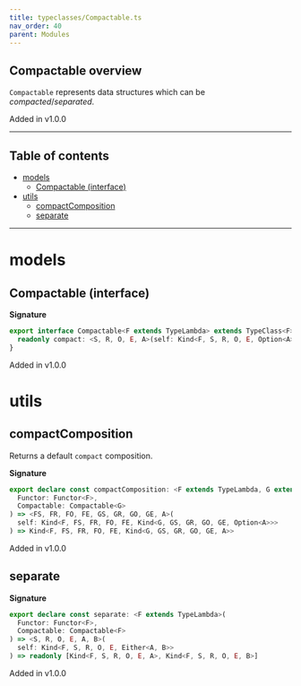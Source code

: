 ```yaml
---
title: typeclasses/Compactable.ts
nav_order: 40
parent: Modules
---
```


## Compactable overview

`Compactable` represents data structures which can be _compacted_/_separated_.

Added in v1.0.0

---

<h2 class="text-delta">Table of contents</h2>

- [models](#models)
  - [Compactable (interface)](#compactable-interface)
- [utils](#utils)
  - [compactComposition](#compactcomposition)
  - [separate](#separate)

---

# models

## Compactable (interface)

**Signature**

```ts
export interface Compactable<F extends TypeLambda> extends TypeClass<F> {
  readonly compact: <S, R, O, E, A>(self: Kind<F, S, R, O, E, Option<A>>) => Kind<F, S, R, O, E, A>
}
```

Added in v1.0.0

# utils

## compactComposition

Returns a default `compact` composition.

**Signature**

```ts
export declare const compactComposition: <F extends TypeLambda, G extends TypeLambda>(
  Functor: Functor<F>,
  Compactable: Compactable<G>
) => <FS, FR, FO, FE, GS, GR, GO, GE, A>(
  self: Kind<F, FS, FR, FO, FE, Kind<G, GS, GR, GO, GE, Option<A>>>
) => Kind<F, FS, FR, FO, FE, Kind<G, GS, GR, GO, GE, A>>
```

Added in v1.0.0

## separate

**Signature**

```ts
export declare const separate: <F extends TypeLambda>(
  Functor: Functor<F>,
  Compactable: Compactable<F>
) => <S, R, O, E, A, B>(
  self: Kind<F, S, R, O, E, Either<A, B>>
) => readonly [Kind<F, S, R, O, E, A>, Kind<F, S, R, O, E, B>]
```

Added in v1.0.0
